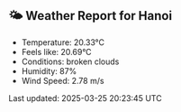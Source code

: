 <!-- WEATHER-START -->
## 🌤 Weather Report for Hanoi

- Temperature: 20.33°C
- Feels like: 20.69°C
- Conditions: broken clouds
- Humidity: 87%
- Wind Speed: 2.78 m/s

Last updated: 2025-03-25 20:23:45 UTC
<!-- WEATHER-END -->
